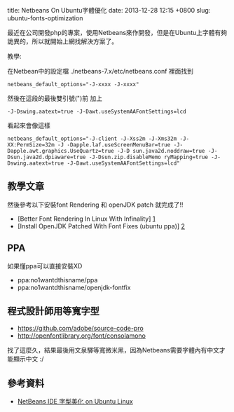 title: Netbeans On Ubuntu字體優化
date: 2013-12-28 12:15 +0800
slug: ubuntu-fonts-optimization

最近在公司開發php的專案，使用Netbeans來作開發，但是在Ubuntu上字體有夠詭異的，所以就開始上網找解決方案了。

<!-- SUMMARY_END -->

教學:

在Netbean中的設定檔 ./netbeans-7.x/etc/netbeans.conf 裡面找到

    netbeans_default_options="-J-xxxx -J-xxxx"

然後在這段的最後雙引號(")前 加上

    -J-Dswing.aatext=true -J-Dawt.useSystemAAFontSettings=lcd

看起來會像這樣

    netbeans_default_options="-J-client -J-Xss2m -J-Xms32m -J-XX:PermSize=32m -J -Dapple.laf.useScreenMenuBar=true -J-Dapple.awt.graphics.UseQuartz=true -J-D sun.java2d.noddraw=true -J-Dsun.java2d.dpiaware=true -J-Dsun.zip.disableMemo ryMapping=true -J-Dswing.aatext=true -J-Dawt.useSystemAAFontSettings=lcd"


教學文章
----
然後參考以下安裝font Rendering 和 openJDK patch 就完成了!!

* [Better Font Rendering In Linux With Infinality] [1]
* [Install OpenJDK Patched With Font Fixes (ubuntu ppa)] [2]

PPA
----
如果懂ppa可以直接安裝XD

* ppa:no1wantdthisname/ppa
* ppa:no1wantdthisname/openjdk-fontfix

程式設計師用等寬字型
----

* https://github.com/adobe/source-code-pro
* http://openfontlibrary.org/font/consolamono

找了這麼久，結果最後用文泉驛等寬微米黑，因為Netbeans需要字體內有中文才能顯示中文 :/


參考資料
----

* [NetBeans IDE 字型美化 on Ubuntu Linux][3]




[1]:http://www.webupd8.org/2013/06/better-font-rendering-in-linux-with.html
[2]:http://www.webupd8.org/2013/06/install-openjdk-patched-with-font-fixes.html
[3]:http://blog.lyhdev.com/2013/11/netbeans-ide-on-ubuntu-linux.html
